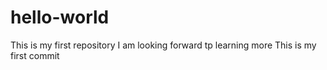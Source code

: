 # hello-world
This is my first repository
I am looking forward tp learning more
This is my first commit
